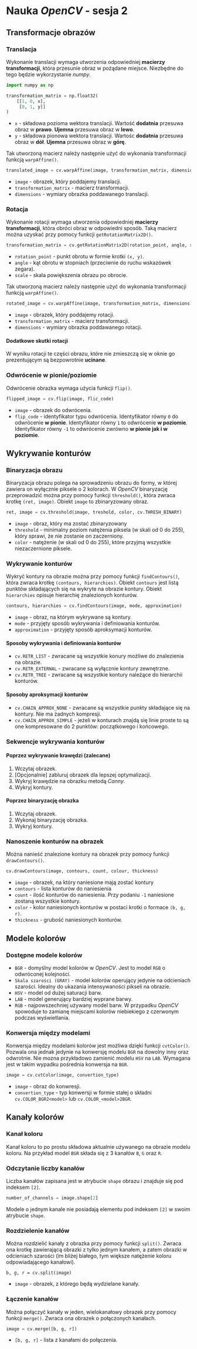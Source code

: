 # Nauka _OpenCV_ - sesja 2

## Transformacje obrazów

### Translacja
Wykonanie translacji wymaga utworzenia odpowiedniej **macierzy transformacji**, która przesunie obraz w pożądane miejsce. Niezbędne do tego będzie wykorzystanie _numpy_.

```py
import numpy as np

transformation_matrix = np.float32(
    [[1, 0, x],
     [0, 1, y]]
)
```
* `x` - składowa pozioma wektora translacji. Wartość **dodatnia** przesuwa obraz w **prawo**. **Ujemna** przesuwa obraz w **lewo**.
* `y` - składowa pionowa wektora translacji. Wartośc **dodatnia** przesuwa obraz w **dół**. **Ujemna** przesuwa obraz w **górę**.

Tak utworzoną macierz należy następnie użyć do wykonania transformacji funkcją `warpAffine()`.

```py
translated_image = cv.warpAffine(image, transformation_matrix, dimensions)
```
* `image` - obrazek, który poddajemy translacji.
* `transformation_matrix` - macierz transformacji.
* `dimensions` - wymiary obrazka poddawanego translacji.

### Rotacja
Wykonanie rotacji wymaga utworzenia odpowiedniej **macierzy transformacji**, która obróci obraz w odpowiedni sposób. Taką macierz można uzyskać przy pomocy funkcji `getRotationMatrix2D()`.

```py
transformation_matrix = cv.getRotationMatrix2D(rotation_point, angle, scale)
```
* `rotation_point` - punkt obrotu w formie krotki `(x, y)`.
* `angle` - kąt obrotu w stopniach (przeciwnie do ruchu wskazówek zegara).
* `scale` - skala powiększenia obrazu po obrocie.

Tak utworzoną macierz należy następnie użyć do wykonania transformacji funkcją `warpAffine()`.

```py
rotated_image = cv.warpAffine(image, transformation_matrix, dimensions)
```
* `image` - obrazek, który poddajemy rotacji.
* `transformation_matrix` - macierz transformacji.
* `dimensions` - wymiary obrazka poddawanego rotacji.

#### Dodatkowe skutki rotacji
W wyniku rotacji te części obrazu, które nie zmieszczą się w oknie go prezentującym są bezpowrotnie **ucinane**.

### Odwrócenie w pionie/poziomie
Odwrócenie obrazka wymaga użycia funkcji `flip()`.

```py
flipped_image = cv.flip(image, flic_code)
```
* `image` - obrazek do odwrócenia.
* `flip_code` - identyfikator typu odwrócenia. Identyfikator równy `0` do odwrócenie **w pionie**. Identyfikator równy `1` to odwrócenie **w poziomie**. Identyfikator równy `-1` to odwrócenie zwrówno **w pionie jak i w poziomie**.

## Wykrywanie konturów

### Binaryzacja obrazu
Binaryzacja obrazu polega na sprowadzeniu obrazu do formy, w której zawiera on wyłącznie piksele o 2 kolorach. W _OpenCV_ binaryzację przeprowadzić można przy pomocy funkcji `threshold()`, która zwraca krotkę `(ret, image)`. Obiekt `image` to zbinaryzowany obraz.

```py
ret, image = cv.threshold(image, treshold, color, cv.THRESH_BINARY)
```
* `image` - obraz, który ma zostać zbinaryzowany
* `threshold` - minimalny poziom natężenia piksela (w skali od 0 do 255), który sprawi, że nie zostanie on zaczerniony.
* `color` - natężenie (w skali od 0 do 255), które przyjmą wszystkie niezaczernione piksele.

### Wykrywanie konturów
Wykryć kontury na obrazie można przy pomocy funkcji `findContours()`, która zwraca krotkę `(contours, hierarchies)`. Obiekt `contours` jest listą punktów składających się na wykryte na obrazie kontury. Obiekt `hierarchies` opisuje hierarchię znalezionych konturów.

```py
contours, hierarchies = cv.findContours(image, mode, approximation)
```
* `image` - obraz, na którym wykrywane są kontury.
* `mode` - przyjęty sposób wykrywania i definiowania konturów.
* `approximation` - przyjęty sposób aproksymacji konturów.

#### Sposoby wykrywania i definiowania konturów
* `cv.RETR_LIST` - zwracane są wszystkie konury możliwe do znalezienia na obrazie.
* `cv.RETR_EXTERNAL` - zwracane są wyłącznie kontury zewnętrzne.
* `cv.RETR_TREE` - zwracane są wszystkie kontury należące do hierarchii konturów.

#### Sposoby aproksymacji konturów
* `cv.CHAIN_APPROX_NONE` - zwracane są wszystkie punkty składające się na kontury. Nie ma żadnych kompresji.
* `cv.CHAIN_APPROX_SIMPLE` - jeżeli w konturach znajdą się linie proste to są one kompresowane do 2 punktów: początkowego i końcowego.

### Sekwencje wykrywania konturów

#### Poprzez wykrywanie krawędzi (zalecane)
1. Wczytaj obrazek.
2. [Opcjonalnie] zabluruj obrazek dla lepszej optymalizacji.
3. Wykryj krawędzie na obrazku metodą _Canny_.
4. Wykryj kontury.

#### Poprzez binaryzację obrazka
1. Wczytaj obrazek.
2. Wykonaj binaryzację obrazka.
4. Wykryj kontury.

### Nanoszenie konturów na obrazek
Można nanieść znalezione kontury na obrazek przy pomocy funkcji `drawContours()`.

```py
cv.drawContours(image, contours, count, colour, thickness)
```
* `image` - obrazek, na który naniesione mają zostać kontury
* `contours` - lista konturów do naniesienia
* `count` - ilość konturów do naniesienia. Przy podaniu `-1` naniesione zostaną wszystkie kontury.
* `color` - kolor naniesionych konturów w postaci krotki o formace `(b, g, r)`.
* `thickness` - grubość naniesionych konturów.

## Modele kolorów

### Dostępne modele kolorów
* `BGR` - domyślny model kolorów w _OpenCV_. Jest to model `RGB` o odwróconej kolejności.
* `Skala szarości (GRAY)` - model kolorów operujący jedynie na odcieniach szarości. Idealny do ukazania intensywaności pikseli na obrazie.
* `HSV` - model od dużej saturacji barw.
* `LAB` - model generujący bardziej wyprane barwy.
* `RGB` - najpowszechniej używany model barw. W przypadku _OpenCV_ spowoduje to zamianę miejscami kolorów niebiekiego z czerwonym podczas wyświetlania.

### Konwersja między modelami
Konwersja między modelami kolorów jest możliwa dzięki funkcji `cvtColor()`. Pozwala ona jednak jedynie na konwersję modelu `BGR` na dowolny inny oraz odwrotnie. Nie mozna przykładowo zamienić modelu `HSV` na `LAB`. Wymagana jest w takim wypadku pośrednia konwersja na `BGR`.

```py
image = cv.cvtColor(image, convertion_type)
```
* `image` - obraz do konwresji.
* `convertion_type` - typ konwersji w formie stałej o składni `cv.COLOR_BGR2<model>` lub `cv.COLOR_<model>2BGR`.

## Kanały kolorów

### Kanał koloru
Kanał koloru to po prostu składowa aktualnie używanego na obrazie modelu koloru. Na przykład model `BGR` składa się z 3 kanałów `B`, `G` oraz `R`.

### Odczytanie liczby kanałów
Liczba kanałów zapisana jest w atrybucie `shape` obrazu i znajduje się pod indeksem `[2]`.

```py
number_of_channels = image.shape[2]
```

Modele o jednym kanale nie posiadają elementu pod indeksem `[2]` w swoim atrybucie `shape`.

### Rozdzielenie kanałów
Można rozdzielić kanały z obrazka przy pomocy funkcji `split()`. Zwraca ona krotkę zawierającą obrazki z tylko jednym kanałem, a zatem obrazki w odcieniach szarości (im bliżej białego, tym większe natężenie koloru odpowiadającego kanałowi).

```
b, g, r = cv.split(image)
```
* `image` - obrazek, z którego będą wydzielane kanały.

### Łączenie kanałów
Można połączyć kanały w jeden, wielokanałowy obrazek przy pomocy funkcji `merge()`. Zwraca ona obrazek o połączonych kanałach.

```py
image = cv.merge([b, g, r])
```
* `[b, g, r]` - lista z kanałami do połączenia.
